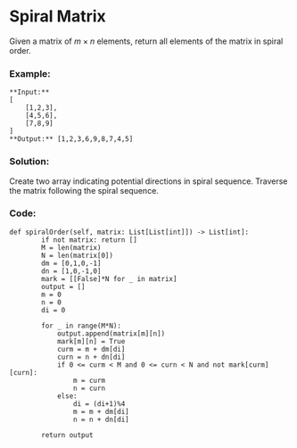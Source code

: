 # Spiral Matrix

Given a matrix of $m \times n$ elements, return all elements of the matrix in spiral order.

### Example:
```
**Input:**
[
    [1,2,3],
    [4,5,6],
    [7,8,9]
]
**Output:** [1,2,3,6,9,8,7,4,5]
```

### Solution:

Create two array indicating potential directions in spiral sequence. 
Traverse the matrix following the spiral sequence.

### Code:
```
def spiralOrder(self, matrix: List[List[int]]) -> List[int]:
        if not matrix: return []
        M = len(matrix)
        N = len(matrix[0])
        dm = [0,1,0,-1]
        dn = [1,0,-1,0]
        mark = [[False]*N for _ in matrix]
        output = []
        m = 0 
        n = 0
        di = 0
        
        for _ in range(M*N):
            output.append(matrix[m][n])
            mark[m][n] = True
            curm = m + dm[di]
            curn = n + dn[di]
            if 0 <= curm < M and 0 <= curn < N and not mark[curm][curn]:
                m = curm
                n = curn
            else:
                di = (di+1)%4
                m = m + dm[di]
                n = n + dn[di]
            
        return output
```
